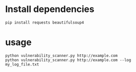 # Install dependencies

    pip install requests beautifulsoup4 

# usage

    python vulnerability_scanner.py http://example.com
    python vulnerability_scanner.py http://example.com --log my_log_file.txt
